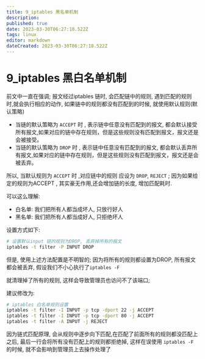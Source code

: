 ```yaml
---
title: 9_iptables 黑名单机制
description: 
published: true
date: 2023-03-30T06:27:18.522Z
tags: linux
editor: markdown
dateCreated: 2023-03-30T06:27:18.522Z
---
```


# 9_iptables 黑白名单机制



前文中一直在强调; 报文经过iptables 链时, 会匹配链中的规则, 遇到匹配的规则时,就会执行相应的动作, 如果链中的规则都没有匹配到的时候, 就使用默认规则(默认策略)

- 当链的默认策略为 `ACCEPT` 时 , 表示链中任意没有匹配到的报文, 都会默认接受所有报文,如果对应的链中存在规则，但是这些规则没有匹配到报文，报文还是会被接受。
- 当链的默认策略为 `DROP` 时 , 表示链中任意没有匹配到的报文, 都会默认丢弃所有报文,如果对应的链中存在规则，但是这些规则没有匹配到报文，报文还是会被丢弃。

所以, 当默认规则为 `ACCEPT` 时 ,对应链中的规则 应设为 `DROP`, `REJECT` ; 因为如果给定的规则为ACCEPT , 其实豪无作用,还会增加链的长度, 增加匹配耗时.



可以这么理解:

- 白名单: 我们把所有人都当成坏人, 只放行好人
- 黑名单: 我们把所有人都当成好人, 只拒绝坏人

设置方式如下:

```bash
# 设置默认input 链的规则为DROP, 丢弃掉所有的报文
iptables -t filter -P INPUT DROP
```

但是, 使用上述方法配置是不明智的; 因为将所有的规则都设置为DROP, 所有报文都会被丢弃, 假设我们不小心执行了`iptables -F `

就清理掉了所有的规则, 这样会导致管理员也访问不了该端口; 

建议修改为:

```bash
# iptables 白名单规则设置
iptables -t filter -I INPUT -p tcp -dport 22 -j ACCEPT
iptables -t filter -I INPUT -p tcp -dport 80 -j ACCEPT
iptables -t filter -A INPUT -j REJECT

```

因为链式匹配原理, 会从规则中逐步向下匹配,在匹配了前面所有的规则都没匹配上之后, 最后一行会将所有没有匹配上的规则都拒绝掉, 这样在误使用 `iptables -F ` 的时候, 就不会影响到管理员上去操作处理了



